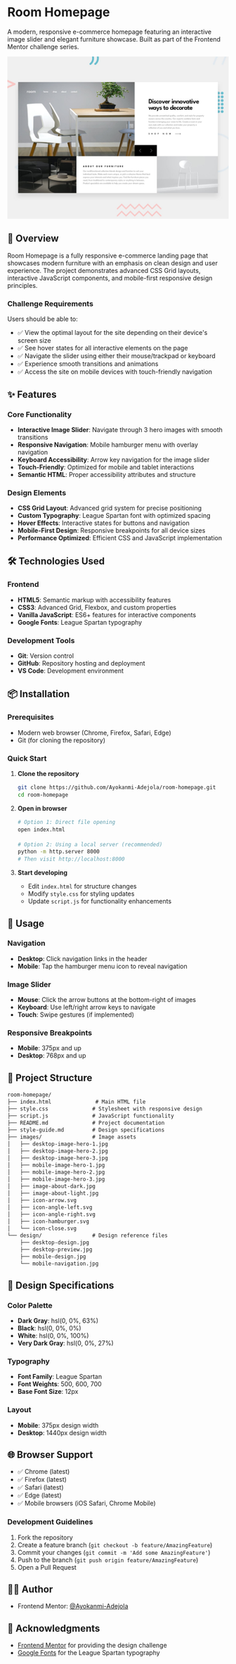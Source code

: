 # Room Homepage

A modern, responsive e-commerce homepage featuring an interactive image slider and elegant furniture showcase. Built as part of the Frontend Mentor challenge series.

![Room Homepage Preview](preview.jpg)




## 📖 Overview

Room Homepage is a fully responsive e-commerce landing page that showcases modern furniture with an emphasis on clean design and user experience. The project demonstrates advanced CSS Grid layouts, interactive JavaScript components, and mobile-first responsive design principles.

### Challenge Requirements

Users should be able to:
- ✅ View the optimal layout for the site depending on their device's screen size
- ✅ See hover states for all interactive elements on the page
- ✅ Navigate the slider using either their mouse/trackpad or keyboard
- ✅ Experience smooth transitions and animations
- ✅ Access the site on mobile devices with touch-friendly navigation

## ✨ Features

### Core Functionality
- **Interactive Image Slider**: Navigate through 3 hero images with smooth transitions
- **Responsive Navigation**: Mobile hamburger menu with overlay navigation
- **Keyboard Accessibility**: Arrow key navigation for the image slider
- **Touch-Friendly**: Optimized for mobile and tablet interactions
- **Semantic HTML**: Proper accessibility attributes and structure

### Design Elements
- **CSS Grid Layout**: Advanced grid system for precise positioning
- **Custom Typography**: League Spartan font with optimized spacing
- **Hover Effects**: Interactive states for buttons and navigation
- **Mobile-First Design**: Responsive breakpoints for all device sizes
- **Performance Optimized**: Efficient CSS and JavaScript implementation

## 🛠 Technologies Used

### Frontend
- **HTML5**: Semantic markup with accessibility features
- **CSS3**: Advanced Grid, Flexbox, and custom properties
- **Vanilla JavaScript**: ES6+ features for interactive components
- **Google Fonts**: League Spartan typography

### Development Tools
- **Git**: Version control
- **GitHub**: Repository hosting and deployment
- **VS Code**: Development environment

## 📦 Installation

### Prerequisites
- Modern web browser (Chrome, Firefox, Safari, Edge)
- Git (for cloning the repository)

### Quick Start

1. **Clone the repository**
   ```bash
   git clone https://github.com/Ayokanmi-Adejola/room-homepage.git
   cd room-homepage
   ```

2. **Open in browser**
   ```bash
   # Option 1: Direct file opening
   open index.html

   # Option 2: Using a local server (recommended)
   python -m http.server 8000
   # Then visit http://localhost:8000
   ```

3. **Start developing**
   - Edit `index.html` for structure changes
   - Modify `style.css` for styling updates
   - Update `script.js` for functionality enhancements

## 🎯 Usage

### Navigation
- **Desktop**: Click navigation links in the header
- **Mobile**: Tap the hamburger menu icon to reveal navigation

### Image Slider
- **Mouse**: Click the arrow buttons at the bottom-right of images
- **Keyboard**: Use left/right arrow keys to navigate
- **Touch**: Swipe gestures (if implemented)

### Responsive Breakpoints
- **Mobile**: 375px and up
- **Desktop**: 768px and up

## 📁 Project Structure

```
room-homepage/
├── index.html              # Main HTML file
├── style.css              # Stylesheet with responsive design
├── script.js              # JavaScript functionality
├── README.md              # Project documentation
├── style-guide.md         # Design specifications
├── images/                # Image assets
│   ├── desktop-image-hero-1.jpg
│   ├── desktop-image-hero-2.jpg
│   ├── desktop-image-hero-3.jpg
│   ├── mobile-image-hero-1.jpg
│   ├── mobile-image-hero-2.jpg
│   ├── mobile-image-hero-3.jpg
│   ├── image-about-dark.jpg
│   ├── image-about-light.jpg
│   ├── icon-arrow.svg
│   ├── icon-angle-left.svg
│   ├── icon-angle-right.svg
│   ├── icon-hamburger.svg
│   └── icon-close.svg
└── design/                # Design reference files
    ├── desktop-design.jpg
    ├── desktop-preview.jpg
    ├── mobile-design.jpg
    └── mobile-navigation.jpg
```

## 🎨 Design Specifications

### Color Palette
- **Dark Gray**: hsl(0, 0%, 63%)
- **Black**: hsl(0, 0%, 0%)
- **White**: hsl(0, 0%, 100%)
- **Very Dark Gray**: hsl(0, 0%, 27%)

### Typography
- **Font Family**: League Spartan
- **Font Weights**: 500, 600, 700
- **Base Font Size**: 12px

### Layout
- **Mobile**: 375px design width
- **Desktop**: 1440px design width

## 🌐 Browser Support

- ✅ Chrome (latest)
- ✅ Firefox (latest)
- ✅ Safari (latest)
- ✅ Edge (latest)
- ✅ Mobile browsers (iOS Safari, Chrome Mobile)


### Development Guidelines
1. Fork the repository
2. Create a feature branch (`git checkout -b feature/AmazingFeature`)
3. Commit your changes (`git commit -m 'Add some AmazingFeature'`)
4. Push to the branch (`git push origin feature/AmazingFeature`)
5. Open a Pull Request


## 👨‍💻 Author

- Frontend Mentor: [@Ayokanmi-Adejola](https://www.frontendmentor.io/profile/Ayokanmi-Adejola)

## 🙏 Acknowledgments

- [Frontend Mentor](https://www.frontendmentor.io) for providing the design challenge
- [Google Fonts](https://fonts.google.com) for the League Spartan typography
